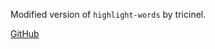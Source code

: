 Modified version of `highlight-words` by tricinel.

[GitHub](https://github.com/tricinel/highlight-words)